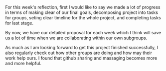 For this week's reflection, first I would like to say we made a lot of progress in terms of making clear of our final goals, decomposing project into tasks for groups, seting clear timeline for the whole project, and completing tasks for last stage.  

By now, we have our detailed proposal for each week which I think will save us a lot of time when we are collaborating within our own subgroups.  

As much as I am looking forward to get this project finished successfully, I also regularly check out how other groups are doing and how may their work help ours. I found that github sharing and massaging becomes more and more helpful.
